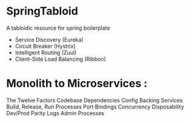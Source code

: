 # SpringTabloid
A tabloidic resource for spring boilerplate
* Service Discovery (Eureka)
* Circuit Breaker (Hystrix)
* Intelligent Routing (Zuul)
* Client-Side Load Balancing (Ribbon)
 # Monolith to Microservices :
  The Twelve Factors
  Codebase
  Dependencies
  Config
  Backing Services
  Build, Release, Run
  Processes
  Port Bindings
  Concurrency
  Disposability
  Dev/Prod Parity
  Logs
  Admin Processes
